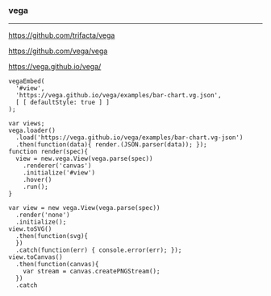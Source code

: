 ### vega
---
https://github.com/trifacta/vega

https://github.com/vega/vega

https://vega.github.io/vega/

```
vegaEmbed(
  '#view',
  'https://vega.github.io/vega/examples/bar-chart.vg.json',
  [ [ defaultStyle: true ] ]
);

var views;
vega.loader()
  .load('https://vega.github.io/vega/examples/bar-chart.vg-json')
  .then(function(data){ render.(JSON.parser(data)); });
function render(spec){
  view = new.vega.View(vega.parse(spec))
    .renderer('canvas')
    .initialize('#view')
    .hover()
    .run();
}

var view = new vega.View(vega.parse(spec))
  .render('none')
  .initialize();
view.toSVG()
  .then(function(svg){
  })
  .catch(function(err) { console.error(err); });
view.toCanvas()
  .then(function(canvas){
    var stream = canvas.createPNGStream();  
  })
  .catch
```

```
```

```
```

